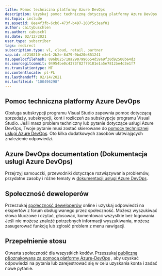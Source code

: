 ```yaml
---
title: Pomoc techniczna platformy Azure DevOps
description: Uzyskaj pomoc techniczną dotyczącą platformy Azure DevOps
ms.topic: include
ms.assetid: 8ee4f3fb-6cb6-473f-b497-208f5c3eaf01
author: caitybuschlen
ms.author: cabuschl
ms.date: 02/12/2021
user.type: subscriber
tags: redirect
subscription.type: vl, cloud, retail, partner
sap.id: af210210-e3e1-2b2e-8d79-9bd20e851241
ms.openlocfilehash: 096b025710a2907996654d59a9f30d92500b64d3
ms.sourcegitcommit: 04954be0c4373f82f79181e1a5e7812be4d3e1f7
ms.translationtype: MT
ms.contentlocale: pl-PL
ms.lasthandoff: 02/14/2021
ms.locfileid: "100496298"
---
```

## <a name="azure-devops-technical-support"></a>Pomoc techniczna platformy Azure DevOps  

Obsługa subskrypcji programu Visual Studio zapewnia pomoc dotyczącą sprzedaży, subskrypcji, kont i rozliczeń za subskrypcje programu Visual Studio. Jeśli masz problem techniczny lub pytanie dotyczące usługi Azure DevOps, Twoje pytanie musi zostać skierowane do [pomocy technicznej usługi Azure DevOps](https://azure.microsoft.com/support/devops/). Oto kilka dodatkowych zasobów ułatwiających znalezienie odpowiedzi.

## <a name="azure-devops-documentation"></a>Azure DevOps documentation (Dokumentacja usługi Azure DevOps) 

Przejrzyj samouczki, przewodniki dotyczące rozwiązywania problemów, przydatne zasoby i różne tematy w [dokumentacji usługi Azure DevOps](https://docs.microsoft.com/azure/devops/?view=azure-devops).

## <a name="developer-community"></a>Społeczność deweloperów

Przeszukaj [społeczność deweloperów](https://developercommunity.visualstudio.com/spaces/21/index.html) online i uzyskaj odpowiedzi na ekspertów z forum obsługiwanego przez społeczność. Możesz wyszukiwać słowa kluczowe i czytać, głosować, komentować wszystkie bez logowania. Jeśli nie możesz znaleźć potrzebnych informacji wyszukiwania, możesz zasugerować funkcję lub zgłosić problem z menu nawigacji. 

## <a name="stack-overflow"></a>Przepełnienie stosu

Otwarta społeczność dla wszystkich kodów. Przeszukaj [publiczną p&oznakowaną za pomocą platformy Azure-DevOps](https://stackoverflow.com/questions/tagged/azure-devops?tab=Newest) , aby uzyskać odpowiedzi na pytania lub zarejestrować się w celu uzyskania konta i zadać nowe pytanie. 
